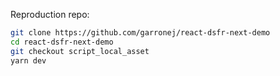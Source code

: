 

Reproduction repo:  

```bash
git clone https://github.com/garronej/react-dsfr-next-demo
cd react-dsfr-next-demo
git checkout script_local_asset
yarn dev
```